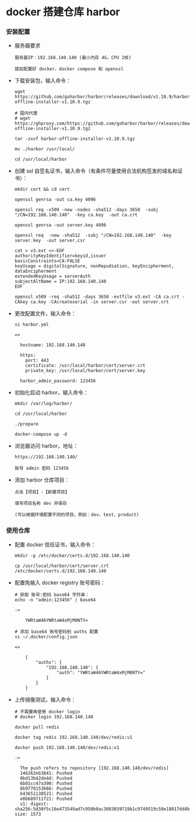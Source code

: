 
# docker 搭建仓库 harbor

### 安装配置

  * 服务器要求

        服务器IP：192.168.140.140 (最小内存 4G，CPU 2核)

        提前配置好 docker、docker compose 和 openssl

  * 下载安装包，输入命令：

        wget https://github.com/goharbor/harbor/releases/download/v1.10.9/harbor-offline-installer-v1.10.9.tgz

        # 国内代理
        # wget https://ghproxy.com/https://github.com/goharbor/harbor/releases/download/v1.10.9/harbor-offline-installer-v1.10.9.tgz

        tar -zxvf harbor-offline-installer-v1.10.9.tgz

        mv ./harbor /usr/local/

        cd /usr/local/harbor

  * 创建 ssl 自签名证书，输入命令（有条件尽量使用合法机构签发的域名和证书）：

        mkdir cert && cd cert

        openssl genrsa -out ca.key 4096

        openssl req -x509 -new -nodes -sha512 -days 3650  -subj "/CN=192.168.140.140"  -key ca.key  -out ca.crt

        openssl genrsa -out server.key 4096

        openssl req  -new -sha512  -subj "/CN=192.168.140.140"  -key server.key  -out server.csr

        cat > v3.ext <<-EOF
        authorityKeyIdentifier=keyid,issuer
        basicConstraints=CA:FALSE
        keyUsage = digitalSignature, nonRepudiation, keyEncipherment, dataEncipherment
        extendedKeyUsage = serverAuth
        subjectAltName = IP:192.168.140.140
        EOF

        openssl x509 -req -sha512 -days 3650 -extfile v3.ext -CA ca.crt -CAkey ca.key -CAcreateserial -in server.csr -out server.crt

  * 更改配置文件，输入命令：

        vi harbor.yml

        =>

          hostname: 192.168.140.140

          https:
            port: 443
            certificate: /usr/local/harbor/cert/server.crt
            private_key: /usr/local/harbor/cert/server.key

          harbor_admin_password: 123456

  * 初始化启动 harbor，输入命令：

        mkdir /var/log/harbor/

        cd /usr/local/harbor

        ./prepare

        docker-compose up -d

  * 浏览器访问 harbor，地址：

        https://192.168.140.140/

        账号 admin 密码 123456

  * 添加 harbor 仓库项目：

        点击【项目】-【新建项目】

        填写项目名称 dev 并保存

        (可以根据环境配置不同的项目，例如：dev、test、product)

### 使用仓库

  * 配置 docker 信任证书，输入命令：

        mkdir -p /etc/docker/certs.d/192.168.140.140

        cp /usr/local/harbor/cert/server.crt /etc/docker/certs.d/192.168.140.140

  * 配置免输入 docker registry 账号密码：

        # 获取 账号:密码 base64 字符串：
        echo -n "admin:123456" | base64

        ->

            YWRtaW46YWRtaW4xMjM0NTY=

        # 添加 base64 账号密码到 auths 配置
        vi ~/.docker/config.json

        =>

            {
                "auths": {
                    "192.168.140.140": {
                        "auth": "YWRtaW46YWRtaW4xMjM0NTY="
                    }
                }
            }

  * 上传镜像测试，输入命令：

        # 不需要再使用 docker login
        # docker login 192.168.140.140

        docker pull redis

        docker tag redis 192.168.140.140/dev/redis:v1

        docker push 192.168.140.140/dev/redis:v1

        ->

          The push refers to repository [192.168.140.140/dev/redis]
          146262eb3841: Pushed
          0bd13b42de4d: Pushed
          6b01cc47a390: Pushed
          8b9770153666: Pushed
          b43651130521: Pushed
          e8b689711f21: Pushed
          v1: digest: sha256:5d30f5c16e473549ad7c950b0ac3083039719b1c9749519c50e18017dd4bfc54 size: 1573
